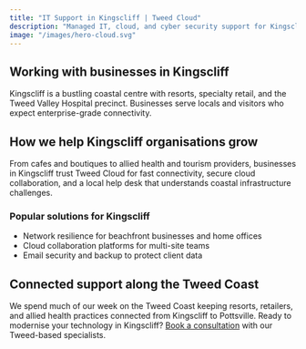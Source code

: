 ```yaml
---
title: "IT Support in Kingscliff | Tweed Cloud"
description: "Managed IT, cloud, and cyber security support for Kingscliff businesses along the Tweed Coast."
image: "/images/hero-cloud.svg"
---
```


## Working with businesses in Kingscliff
Kingscliff is a bustling coastal centre with resorts, specialty retail, and the Tweed Valley Hospital precinct. Businesses serve locals and visitors who expect enterprise-grade connectivity.

## How we help Kingscliff organisations grow
From cafes and boutiques to allied health and tourism providers, businesses in Kingscliff trust Tweed Cloud for fast connectivity, secure cloud collaboration, and a local help desk that understands coastal infrastructure challenges.

### Popular solutions for Kingscliff
- Network resilience for beachfront businesses and home offices
- Cloud collaboration platforms for multi-site teams
- Email security and backup to protect client data

## Connected support along the Tweed Coast
We spend much of our week on the Tweed Coast keeping resorts, retailers, and allied health practices connected from Kingscliff to Pottsville. Ready to modernise your technology in Kingscliff? [Book a consultation](/consultation/) with our Tweed-based specialists.

